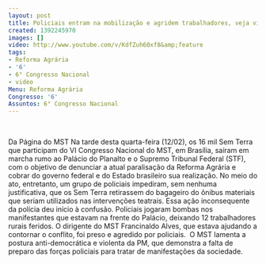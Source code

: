 ```yaml
---
layout: post
title: Policiais entram na mobilização e agridem trabalhadores, veja vídeo
created: 1392245970
images: []
video: http://www.youtube.com/v/KdfZuh60xf8&amp;feature
tags:
- Reforma Agrária
- '6'
- 6° Congresso Nacional
- video
Menu: Reforma Agrária
Congresso: '6'
Assuntos: 6° Congresso Nacional
---
```



 

Da Página do MST
Na tarde desta quarta-feira (12/02), os 16 mil Sem Terra que participam do VI Congresso Nacional do MST, em Brasília, saíram em marcha rumo ao Palácio do Planalto e o Supremo Tribunal Federal (STF), com o objetivo de denunciar a atual paralisação da Reforma Agrária e cobrar do governo federal e do Estado brasileiro sua realização.
No meio do ato, entretanto, um grupo de policiais impediram, sem nenhuma justificativa, que os Sem Terra retirassem do bagageiro do ônibus materiais que seriam utilizados nas intervenções teatrais.
Essa ação inconsequente da polícia deu início à confusão. Policiais jogaram bombas nos manifestantes que estavam na frente do Palácio, deixando 12 trabalhadores rurais feridos.
O dirigente do MST Francinaldo Alves, que estava ajudando a contornar o conflito, foi preso e agredido por policiais. 
O MST lamenta a postura anti-democrática e violenta da PM, que demonstra a falta de preparo das forças policiais para tratar de manifestações da sociedade. 
